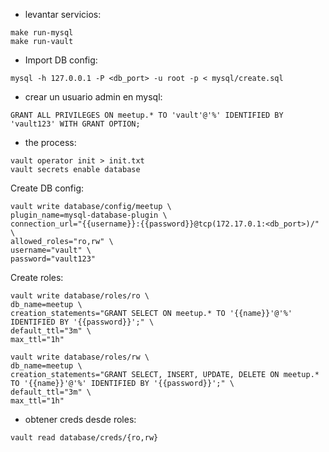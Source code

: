 - levantar servicios:
```
make run-mysql
make run-vault
```

- Import DB config:
```
mysql -h 127.0.0.1 -P <db_port> -u root -p < mysql/create.sql
```
- crear un usuario admin en mysql:
```
GRANT ALL PRIVILEGES ON meetup.* TO 'vault'@'%' IDENTIFIED BY 'vault123' WITH GRANT OPTION;
```

- the process:
```
vault operator init > init.txt
vault secrets enable database
```

Create DB config:
```
vault write database/config/meetup \
plugin_name=mysql-database-plugin \
connection_url="{{username}}:{{password}}@tcp(172.17.0.1:<db_port>)/" \
allowed_roles="ro,rw" \
username="vault" \
password="vault123"
```
Create roles:
```
vault write database/roles/ro \
db_name=meetup \
creation_statements="GRANT SELECT ON meetup.* TO '{{name}}'@'%' IDENTIFIED BY '{{password}}';" \
default_ttl="3m" \
max_ttl="1h"

vault write database/roles/rw \
db_name=meetup \
creation_statements="GRANT SELECT, INSERT, UPDATE, DELETE ON meetup.* TO '{{name}}'@'%' IDENTIFIED BY '{{password}}';" \
default_ttl="3m" \
max_ttl="1h"
```
- obtener creds desde roles:
```
vault read database/creds/{ro,rw}
```
